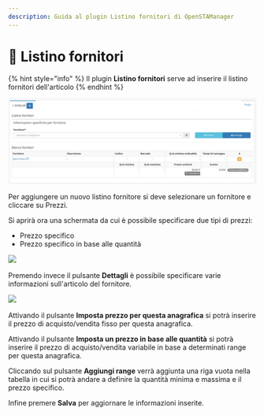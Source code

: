 ```yaml
---
description: Guida al plugin Listino fornitori di OpenSTAManager
---
```


# 🧾 Listino fornitori

{% hint style="info" %}
Il plugin **Listino fornitori** serve ad inserire il listino fornitori dell'articolo
{% endhint %}

![](<../../../../../.gitbook/assets/image (272).png>)

Per aggiungere un nuovo listino fornitore si deve selezionare un fornitore e cliccare su Prezzi.

Si aprirà ora una schermata da cui è possibile specificare due tipi di prezzi:

* Prezzo specifico
* Prezzo specifico in base alle quantità

![](https://firebasestorage.googleapis.com/v0/b/gitbook-x-prod.appspot.com/o/spaces%2F-LZJeLg23eVDvrCv74U7-887967055%2Fuploads%2FEPYBInDV1f5hbuECllPe%2Ffile.png?alt=media)

Premendo invece il pulsante **Dettagli** è possibile specificare varie informazioni sull'articolo del fornitore.

![](https://firebasestorage.googleapis.com/v0/b/gitbook-x-prod.appspot.com/o/spaces%2F-LZJeLg23eVDvrCv74U7-887967055%2Fuploads%2FHCzkddhK7BEkqztObdJT%2Ffile.png?alt=media)

Attivando il pulsante **Imposta prezzo per questa anagrafica** si potrà inserire il prezzo di acquisto/vendita fisso per questa anagrafica.

Attivando il pulsante **Imposta un prezzo in base alle quantità** si potrà inserire il prezzo di acquisto/vendita variabile in base a determinati range per questa anagrafica.

Cliccando sul pulsante **Aggiungi range** verrà aggiunta una riga vuota nella tabella in cui si potrà andare a definire la quantità minima e massima e il prezzo specifico.

Infine premere **Salva** per aggiornare le informazioni inserite.
